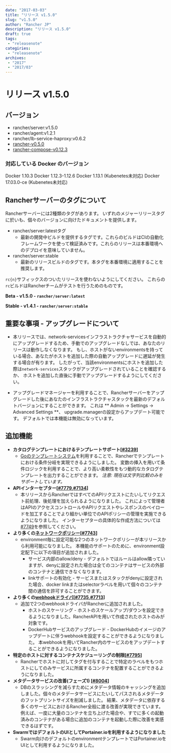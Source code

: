 ```yaml
---
date: "2017-03-03"
title: "リリース v1.5.0"
slug: "v1.5.0"
author: "Rancher JP"
description: "リリース v1.5.0"
draft: true
tags:
 - "releasenote"
categiries:
 - "releasenote"
archives:
 - "2017"
 - "2017/03"
---
```

# リリース v1.5.0

## バージョン
* rancher/server:v1.5.0
* rancher/agent:v1.2.1
* rancher/lb-service-haproxy:v0.6.2
* [rancher-v0.5.0](https://github.com/rancher/cli/releases/tag/v0.5.0)
* [rancher-compose-v0.12.3](https://github.com/rancher/rancher-compose/releases/tag/v0.12.3)

### 対応している Docker のバージョン
Docker 1.10.3
Docker 1.12.3-1.12.6
Docker 1.13.1 (Kubenetes未対応)
Docker 17.03.0-ce (Kubenetes未対応)

## Rancherサーバーのタグについて
Rancherサーバーには2種類のタグがあります。
いずれのメジャーリリースタグに於いも、個々のバージョンに向けたドキュメントを提供します。

* rancher/server:latestタグ
    * 最新の開発中ビルドを提供するタグです。これらのビルドはCIの自動化フレームワークを使って検証済みです。これらのリリースは本番環境へのデプロイを意味していません。
* rancher/server:stable
    * 最新のリリースビルドのタグです。本タグを本番環境に適用することを推奨します。

```rc{n}```サフィックスのついたリリースを使わないようにしてください。
これらの```rc```ビルドはRancherチームがテストを行うためのものです。

**Beta - v1.5.0 - ```rancher/server:latest```**

**Stable - v1.4.1 - ```rancher/server:stable```**

## 重要な事項 - アップグレードについて

* 本リリースでは、network-servicesインフラストラクチャサービスを自動的にアップグレードするため、手動でのアップグレードなしでは、あなたのリリースは動作しなくなります。
  もし、ホストがないenvironmentsを持っている場合、あなたがホストを追加した際の自動アップグレードに遅延が発生する場合が有ります。
  したがって、当該environmentsにホストを追加した際は```network-services```スタックがアップグレードされていることを確認するか、
  ホストを追加した直後に手動でアップグレードするようにしてください。

* アップグレードマネージャーを利用することで、Rancherサーバーをアップグレードした後にあなたのインフラストラクチャスタックを最新のデフォルトバージョンにすることができます。
  これは ** Admin -> Settings -> Advanced Settings **、 upgrade.managerの設定からアップデート可能です。
  デフォルトでは本機能は無効になっています。

## 追加機能

- **カタログテンプレートにおけるテンプレートサポート[[#3239](http://docs.rancher.com/rancher/v1.5/en/cli/variable-interpolation/#templating)]**
  - [Goのテンプレートシステム](https://golang.org/pkg/text/template/)を利用することで、Rancherでテンプレートにおける条件分岐を実現できるようにしました。
    変数の挿入を用いて条件ロジックを利用することで、より高い柔軟性をもつ動的なカタログテンプレートを出力することができます。
    *注意: 現在は文字列比較のみをサポートしています。*
- **APIインターセプター[[#7779](https://github.com/rancher/rancher/issues/7749),[#7134](https://github.com/rancher/rancher/issues/7134)]**
  - 本リリースからRancherではすべてのAPIリクエストにたいしてリクエスト前処理、後処理を加えられるようになりました。
    これによって管理者はAPIのアクセスコントロールやAPIリクエストやレスポンスのペイロードを加工することでより細かい単位でのAPIポリシーの管理を実施できるようになりました。
    インターセプターの具体的な作成方法については[#7749](https://github.com/rancher/rancher/issues/7749)を参照してください。
- **より多くの[ネットワークポリシー](http://docs.rancher.com/rancher/v1.5/en/rancher-services/network-policy/)[[#7743](https://github.com/rancher/rancher/issues/7743)]**
  - environment毎に設定可能な2つのネットワークポリシーが本リリースから利用可能になりました。
    本機能のサポートのために、environment設定配下に以下の項目が追加されました。
     - サービス内部のallow/deny - デフォルトではルールはallow隣っていますが、denyに設定された場合は全てのコンテナはサービスの外部のコンテナと通信できなくなります。
     - linkサポートの有効化 - サービスまたはスタックがdenyに設定された場合、docker linkまたはselectorラベルを用いて個々のコンテナ間の通信を許可することができます。
- **より多くの[webhookドライバ](http://docs.rancher.com/rancher/v1.5/en/cattle/webhook-service/)[[#7735](https://github.com/rancher/rancher/issues/7735),[#7713](https://github.com/rancher/rancher/issues/7713)]**
  - 追加で2つのwebhookドライバがRancherに追加されました。
    - ホストのスケーリング - ホストのスケールアップ/ダウンを設定できるようになりました。RancherAPIを用いて作成されたホストのみが対象です。
    - DockerHubサービスのアップグレード - DockerHubのイメージのアップデートに伴うwebhookを設定することができるようになりました。
      本webhookを用いてRancher内のサービスのをアップデートすることができるようになりました。
- **特定のホストに対するコンテナスケジューリングの制限[[#7795](https://github.com/rancher/rancher/issues/7795)]**
  - Rancherでホストに対してタグを付与することで特定のラベルをもつホストにしてのみサービスに所属するコンテナを配置することができるようになりました。
- **メタデータサービスの改善(フェーズ1) [[#8004](https://github.com/rancher/rancher/issues/8004)]** 
  - DBのスラッシングを減らすためにメタデータ情報のキャッシングを追加しました。個々のメタデータサービスにたいしてパスされるメタデータのフットプリントサイズを削減しました。
    結果、メタデータに依存する多くのサービスにおけるRancher全般に渡る改善が実現できています。
    例えば、一度に大量のコンテナを立ち上げた場合や、すでに多くの起動済みのコンテナがある場合に追加のコンテナを起動した際に改善を実感できるはずです。
- **SwarmではデフォルトのUIとしてPortainer.ioを利用するようになりました**
  - Swarm向けのデフォルトのenvironmentテンプレートではPortainer.ioをUIとして利用するようになりました。
